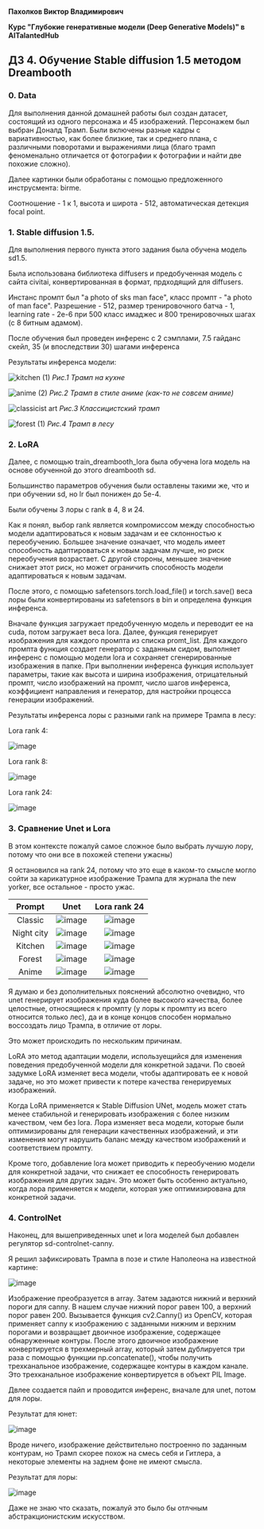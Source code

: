 **Пахолков Виктор Владимирович**

**Курс "Глубокие генеративные модели (Deep Generative Models)" в AITalantedHub**


## ДЗ 4. Обучение Stable diffusion 1.5 методом Dreambooth

### 0. Data

Для выполнения данной домашней работы был создан датасет, состоящий из одного персонажа и 45 изображений.
Персонажем был выбран Доналд Трамп.
Были включены разные кадры с вариативностью, как более близкие, так и среднего плана, с различными поворотами и выражениями лица (благо трамп феноменально отличается от фотографии к фотографии и найти две похожие сложно).

Далее картинки были обработаны с помощью предложенного инструсмента: birme.

Cоотношение - 1 к 1, высота и широта - 512, автоматическая детекция focal point.

### 1. Stable diffusion 1.5.

Для выполнения первого пункта этого задания была обучена модель sd1.5.

Была использована библиотека diffusers и предобученная модель с сайта civitai, конвертированная в формат, прдходящий для diffusers.

Инстанс промпт был "a photo of sks man face", класс промпт - "a photo of man face".
Разрешение - 512, размер тренировочного батча - 1, learning rate - 2e-6 при 500 класс имаджес и 800 тренировочных шагах (с 8 битным адамом).

После обучения был проведен инференс с 2 сэмплами, 7.5 гайданс скейл, 35 (и впоследствии 30) шагами инференса

Результаты инференса модели:

![kitchen (1)](https://github.com/victorpakholkov/deep_generative_models_itmo_course/assets/56613496/582c769b-5220-4f7a-b304-aa619220cc95)
*Рис.1 Трамп на кухне*

![anime (2)](https://github.com/victorpakholkov/deep_generative_models_itmo_course/assets/56613496/b1651fc5-1c91-4300-8279-52cf91d9209a)
*Рис.2 Трамп в стиле аниме (как-то не совсем аниме)*

![classicist art](https://github.com/victorpakholkov/deep_generative_models_itmo_course/assets/56613496/1723b553-b340-4fce-abeb-8c4bab523dc5)
*Рис.3 Классицистский трамп*

![forest (1)](https://github.com/victorpakholkov/deep_generative_models_itmo_course/assets/56613496/f0e7fded-1e5d-4a43-9483-edbbb5f7002d)
*Рис.4 Трамп в лесу*



### 2. LoRA

Далее, с помощью train_dreambooth_lora была обучена lora модель на основе обученной до этого dreambooth sd. 

Большинство параметров обучения были оставлены такими же, что и при обучении sd, но lr был понижен до 5e-4.

Были обучены 3 лоры с rank в 4, 8 и 24.

Как я понял, выбор rank является компромиссом между способностью модели адаптироваться к новым задачам и ее склонностью к переобучению. 
Большее значение означает, что модель имеет способность адаптироваться к новым задачам лучше, но риск переобучения возрастает. 
С другой стороны, меньшее значение снижает этот риск, но может ограничить способность модели адаптироваться к новым задачам.

После этого, с помощью safetensors.torch.load_file() и torch.save() веса лоры были конвертированы из safetensors в bin и определена функция инференса.

Вначале функция загружает предобученную модель и переводит ее на cuda, потом загружает веса lora.
Далее, функция генерирует изображения для каждого промпта из списка promt_list. Для каждого промпта функция создает генератор с заданным сидом, выполняет инференс с помощью модели lora и сохраняет сгенерированные изображения в папке.
При выполнении инференса функция использует параметры, такие как высота и ширина изображения, отрицательный промпт, число изображений на промпт, число шагов инференса, коэффициент направления и генератор, для настройки процесса генерации изображений.

Результаты инференса лоры с разными rank на примере Трампа в лесу:


Lora rank 4:

![image](https://github.com/victorpakholkov/deep_generative_models_itmo_course/assets/56613496/f48cd7d3-d4f0-41d5-bf59-0812e0bc82de)

Lora rank 8:

![image](https://github.com/victorpakholkov/deep_generative_models_itmo_course/assets/56613496/6f10e838-a1c2-47b7-bbd5-53e81cdb4a3a)

Lora rank 24:

![image](https://github.com/victorpakholkov/deep_generative_models_itmo_course/assets/56613496/2437f324-a1d8-4f4d-8639-da680c13bb29)


### 3. Сравнение Unet и Lora

В этом контексте пожалуй самое сложное было выбрать лучшую лору, потому что они все в похожей степени ужасны)

Я остановился на rank 24, потому что это еще в каком-то смысле могло сойти за карикатурное изображение Трампа для журнала the new yorker, все остальное - просто ужас.


Prompt             |  Unet          | Lora rank 24 | 
:-------------------------:|:-------------------------:|:-------------------------:
Classic  |  ![image](https://github.com/victorpakholkov/deep_generative_models_itmo_course/assets/56613496/067997c6-ec7e-4c9f-a170-edbf911fb5b2) | ![image](https://github.com/victorpakholkov/deep_generative_models_itmo_course/assets/56613496/09a7c97a-e2d5-40b5-98f4-561040bacb3c)
Night city | ![image](https://github.com/victorpakholkov/deep_generative_models_itmo_course/assets/56613496/db274ca0-c6a6-4df2-905f-7ea8b99be796) | ![image](https://github.com/victorpakholkov/deep_generative_models_itmo_course/assets/56613496/eba77f87-d8a8-43e0-80e9-dad5829ce535)
Kitchen | ![image](https://github.com/victorpakholkov/deep_generative_models_itmo_course/assets/56613496/2763e6d0-58a5-48a9-bdfe-3c692f54e7da) | ![image](https://github.com/victorpakholkov/deep_generative_models_itmo_course/assets/56613496/c8e7dd15-0b2e-4df3-a197-400b1eff4003)
Forest | ![image](https://github.com/victorpakholkov/deep_generative_models_itmo_course/assets/56613496/3a19f955-e1fd-4edd-b7ea-3f9801ee05d7) | ![image](https://github.com/victorpakholkov/deep_generative_models_itmo_course/assets/56613496/bf8e7488-0f09-42e1-b3c5-05d61afd8253)
Anime | ![image](https://github.com/victorpakholkov/deep_generative_models_itmo_course/assets/56613496/169a2eb3-aebb-42d8-97d7-300721503d24) | ![image](https://github.com/victorpakholkov/deep_generative_models_itmo_course/assets/56613496/c06001b3-ad49-4d52-a030-7dbd7d78c5e2)


Я думаю и без дополнительных пояснений абсолютно очевидно, что unet генерирует изображения куда более высокого качества, более целостные, относящиеся к промпту (у лоры к промпту из всего относится только лес), да и в конце концов способен нормально воссоздать лицо Трампа, в отличие от лоры.

Это может происходить по нескольким причинам.

LoRA это метод адаптации модели, используещийся для изменения поведения предобученной модели для конкретной задачи. По своей задумке LoRA изменяет веса модели, чтобы адаптировать ее к новой задаче, но это может привести к потере качества генерируемых изображений.

Когда LoRA применяется к Stable Diffusion UNet, модель может стать менее стабильной и генерировать изображения с более низким качеством, чем без lora. Лора изменяет веса модели, которые были оптимизированы для генерации качественных изображений, и эти изменения могут нарушить баланс между качеством изображений и соответствием промпту.

Кроме того, добавление lora может приводить к переобучению модели для конкретной задачи, что снижает ее способность генерировать изображения для других задач. Это может быть особенно актуально, когда лора применяется к модели, которая уже оптимизирована для конкретной задачи.

### 4. ControlNet

Наконец, для вышеприведенных unet и lora моделей был добавлен регулятор sd-controlnet-canny.

Я решил зафиксировать Трампа в позе и стиле Наполеона на известной картине:

![image](https://i.pinimg.com/originals/7a/a8/19/7aa819268de0d321ead4ead1e696dd45.jpg)



Изображение преобразуется в array.
Затем задаются нижний и верхний пороги для canny. В нашем случае нижний порог равен 100, а верхний порог равен 200.
Bызывается функция cv2.Canny() из OpenCV, которая применяет canny к изображению с заданными нижним и верхним порогами и возвращает двоичное изображение, содержащее обнаруженные контуры.
После этого двоичное изображение конвертируется в трехмерный array, который затем дублируется три раза с помощью функции np.concatenate(), чтобы получить трехканальное изображение, содержащее контуры в каждом канале.
Это трехканальное изображение конвертируется в объект PIL Image.

Двлее создается пайп и проводится инференс, вначале для unet, потом для лоры.

Результат для юнет:

![image](https://github.com/victorpakholkov/deep_generative_models_itmo_course/assets/56613496/0138c487-6e39-41bf-baba-5468672b8fde)

Вроде ничего, изображение действительно построенно по заданным контурам, но Трамп скорее похож на смесь себя и Гитлера, а некоторые элементы на заднем фоне не имеют смысла.

Результат для лоры:

![image](https://github.com/victorpakholkov/deep_generative_models_itmo_course/assets/56613496/78cefb5e-1baa-475a-ad23-ee9a259f62fe)

Даже не знаю что сказать, пожалуй это было бы отлчным абстракционистским искусством.


